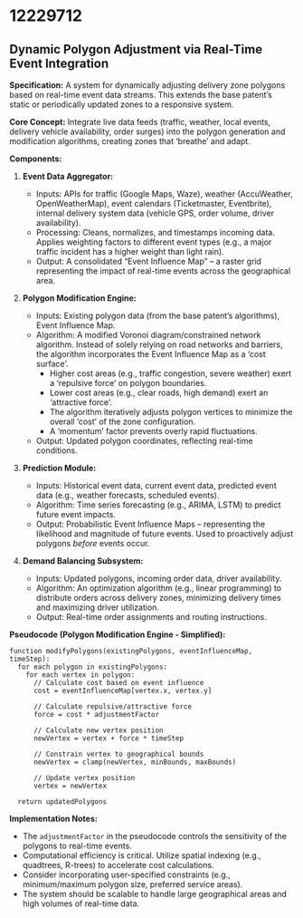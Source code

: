 # 12229712

## Dynamic Polygon Adjustment via Real-Time Event Integration

**Specification:** A system for dynamically adjusting delivery zone polygons based on real-time event data streams. This extends the base patent’s static or periodically updated zones to a responsive system.

**Core Concept:** Integrate live data feeds (traffic, weather, local events, delivery vehicle availability, order surges) into the polygon generation and modification algorithms, creating zones that ‘breathe’ and adapt.

**Components:**

1.  **Event Data Aggregator:**
    *   Inputs: APIs for traffic (Google Maps, Waze), weather (AccuWeather, OpenWeatherMap), event calendars (Ticketmaster, Eventbrite), internal delivery system data (vehicle GPS, order volume, driver availability).
    *   Processing: Cleans, normalizes, and timestamps incoming data.  Applies weighting factors to different event types (e.g., a major traffic incident has a higher weight than light rain).
    *   Output: A consolidated “Event Influence Map” – a raster grid representing the impact of real-time events across the geographical area.

2.  **Polygon Modification Engine:**
    *   Inputs: Existing polygon data (from the base patent’s algorithms), Event Influence Map.
    *   Algorithm:  A modified Voronoi diagram/constrained network algorithm. Instead of solely relying on road networks and barriers, the algorithm incorporates the Event Influence Map as a ‘cost surface’.  
        *   Higher cost areas (e.g., traffic congestion, severe weather) exert a ‘repulsive force’ on polygon boundaries. 
        *   Lower cost areas (e.g., clear roads, high demand) exert an ‘attractive force’.
        *   The algorithm iteratively adjusts polygon vertices to minimize the overall ‘cost’ of the zone configuration.
        *   A ‘momentum’ factor prevents overly rapid fluctuations.
    *   Output: Updated polygon coordinates, reflecting real-time conditions.

3.  **Prediction Module:**
    *   Inputs: Historical event data, current event data, predicted event data (e.g., weather forecasts, scheduled events).
    *   Algorithm: Time series forecasting (e.g., ARIMA, LSTM) to predict future event impacts.
    *   Output: Probabilistic Event Influence Maps – representing the likelihood and magnitude of future events. Used to proactively adjust polygons *before* events occur.

4.  **Demand Balancing Subsystem:**
    *   Inputs: Updated polygons, incoming order data, driver availability.
    *   Algorithm: An optimization algorithm (e.g., linear programming) to distribute orders across delivery zones, minimizing delivery times and maximizing driver utilization.
    *   Output: Real-time order assignments and routing instructions.

**Pseudocode (Polygon Modification Engine - Simplified):**

```
function modifyPolygons(existingPolygons, eventInfluenceMap, timeStep):
  for each polygon in existingPolygons:
    for each vertex in polygon:
      // Calculate cost based on event influence
      cost = eventInfluenceMap[vertex.x, vertex.y]

      // Calculate repulsive/attractive force
      force = cost * adjustmentFactor

      // Calculate new vertex position
      newVertex = vertex + force * timeStep

      // Constrain vertex to geographical bounds
      newVertex = clamp(newVertex, minBounds, maxBounds)

      // Update vertex position
      vertex = newVertex

  return updatedPolygons
```

**Implementation Notes:**

*   The `adjustmentFactor` in the pseudocode controls the sensitivity of the polygons to real-time events.
*   Computational efficiency is critical. Utilize spatial indexing (e.g., quadtrees, R-trees) to accelerate cost calculations.
*   Consider incorporating user-specified constraints (e.g., minimum/maximum polygon size, preferred service areas).
*   The system should be scalable to handle large geographical areas and high volumes of real-time data.